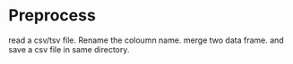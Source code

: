 # Preprocess
read a csv/tsv file. Rename the coloumn name. merge two data frame. and save a csv file in same directory.
